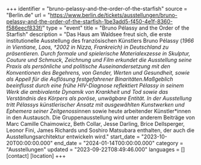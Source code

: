 +++
identifier = "bruno-pelassy-and-the-order-of-the-starfish"
source = "Berlin.de"
url = "https://www.berlin.de/tickets/ausstellungen/bruno-pelassy-and-the-order-of-the-starfish-1be3add5-f450-4e1f-8360-f586eecf833f/"
type = "event"
title = "Bruno Pélassy and the Order of the Starfish"
description = "Das Haus am Waldsee freut sich, die erste institutionelle Ausstellung des französischen Künstlers Bruno Pélassy (*1966 in Vientiane, Laos, †2002 in Nizza, Frankreich) in Deutschland zu präsentieren. Durch formale und spielerische Materialexzesse in Skulptur, Couture und Schmuck, Zeichnung und Film erkundet die Ausstellung seine Praxis als persönliche und politische Auseinandersetzung mit den Konventionen des Begehrens, von Gender, Werten und Gesundheit, sowie als Appell für die Auflösung festgefahrener Binaritäten.Maßgeblich beeinflusst durch eine frühe HIV-Diagnose reflektiert Pélassy in seinem Werk die ambivalente Dynamik von Krankheit und Tod sowie das Verständnis des Körpers als poröse, unwägbare Entität. In der Ausstellung tritt Pélassys künstlerischer Ansatz mit ausgewählten Kunstwerken und Ephemera seiner Zeitgenoss*innen sowie heute arbeitender Künstler*innen in den Austausch. Die Gruppenausstellung wird unter anderem Beiträge von Marc Camille Chaimowicz, Beth Collar, Jesse Darling, Brice Dellsperger, Leonor Fini, James Richards und Soshiro Matsubara enthalten, der auch die Ausstellungsarchitektur entwickeln wird."
start_date = "2023-10-20T00:00:00.000"
end_date = "2024-01-14T00:00:00.000"
category = "Ausstellungen"
updated = "2023-09-22T08:49:46.000"
languages = []
[contact]
[location]
+++
